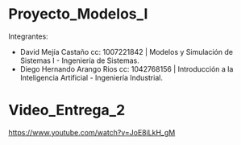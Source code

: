 # Proyecto_Modelos_I
Integrantes:
- David Mejía Castaño cc: 1007221842 | Modelos y Simulación de Sistemas I - Ingeniería de Sistemas.
- Diego Hernando Arango Rios cc: 1042768156 | Introducción a la Inteligencia Artificial - Ingeniería Industrial.


# Video_Entrega_2
https://www.youtube.com/watch?v=JoE8iLkH_gM
